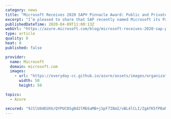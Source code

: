 ```yaml
---
category: news
title: "Microsoft Receives 2020 SAP® Pinnacle Award: Public and Private Cloud Provider Partner of the Year"
excerpt: "I’m pleased to share that SAP recently named Microsoft its Partner of the Year for the 2020 SAP® Pinnacle Award category of Public and Private Cloud Provider. SAP presents these awards annually to the top partners that have excelled in developing and growing their partnership with SAP and helping customers"
publishedDateTime: 2020-04-09T11:00:13Z
webUrl: "https://azure.microsoft.com/blog/microsoft-receives-2020-sap-pinnacle-award-public-and-private-cloud-provider-partner-of-the-year/"
type: article
quality: 0
heat: 0
published: false

provider:
  name: Microsoft
  domain: microsoft.com
  images:
    - url: "https://everyday-cc.github.io/azure/assets/images/organizations/microsoft.com-50x50.jpg"
      width: 50
      height: 50

topics:
  - Azure

secured: "9J1lU84EUXU/QYPUC0SgBd2lME6aMB+jSpF7IBmZ/vBL4lCLI/ZgAfK5fPBaMwAUWaYszMlaDgo44DhNaRKNLlLZ2fED02qwrUZEO4g++0HsjlN+hB90Xu1NYrN3Fg3Gzvx6CjXxm5NnW/iMPbRZL7jFask41e82kxx4r3pY6IS+UkJW2SGMV/jHSpApWfUb23y9UTB/Ys9TDm/oTkpzS56g4PrxR95Fg/7HogqAHBg2mWOQmH6XeLRtJWzWsAKlD49AL8u+h5TmDUoPFScNBTSa4ohnA39k5ikBtsl1xrCAjmvnDU69x1UY7GM6IRKnjwIRiA7egkKD17Uy8qrJdg==;YjXeWxcFL7CPF8YSZmFJxg=="
---
```


